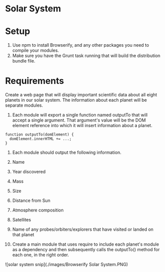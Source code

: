 # Solar System

# Setup

1. Use npm to install Browserify, and any other packages you need to compile your modules.
1. Make sure you have the Grunt task running that will build the distribution bundle file.

# Requirements

Create a web page that will display important scientific data about all eight planets in our solar system. The information about each planet will be separate modules.

1. Each module will export a single function named outputTo that will accept a single argument. That argument's value will be the DOM element reference into which it will insert information about a planet.

```
function outputTo(domElement) {
  domElement.innerHTML += ...;
}
```

1. Each module should output the following information.

  1. Name
  1. Year discovered
  1. Mass
  1. Size
  1. Distance from Sun
  1. Atmosphere composition
  1. Satellites
  1. Name of any probes/orbiters/explorers that have visited or landed on that planet
  1. Create a main module that uses require to include each planet's module as a dependency and then subsequently calls the outputTo()      method for each one, in the right order.

![solar system snip](./images/Browserify Solar System.PNG)
